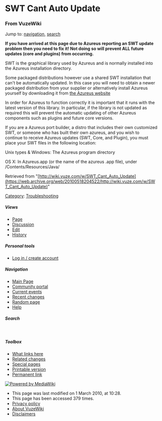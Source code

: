 <div id="globalWrapper">

<div id="column-content">

<div id="content">

<span id="top"></span>

# SWT Cant Auto Update

<div id="bodyContent">

### From VuzeWiki

<div id="contentSub">

</div>

<div id="jump-to-nav">

Jump to: [navigation](#column-one), [search](#searchInput)

</div>

**If you have arrived at this page due to Azureus reporting an SWT
update problem then you need to fix it! Not doing so will prevent ALL
future updates (core and plugins) from occurring.**

  
SWT is the graphical library used by Azureus and is normally installed
into the Azureus installation directory.

Some packaged distributions however use a shared SWT installation that
can't be automatically updated. In this case you will need to obtain a
newer packaged distribution from your supplier or alternatively install
Azureus yourself by downloading it from
<a href="https://web.archive.org/web/20100518204522/http://azureus.sourceforge.net/" class="external text" title="http://azureus.sourceforge.net/">the Azureus website</a>

In order for Azureus to function correctly it is important that it runs
with the latest version of this library. In particular, if the library
is not updated as required this will prevent the automatic updating of
other Azureus components such as plugins and future core versions.

  
If you are a Azureus port builder, a distro that includes their own
customized SWT, or someone who has built their own azureus, and you wish
to continue to receive Azureus updates (SWT, Core, and Plugin), you must
place your SWT files in the following location:

Unix types & Windows: The Azureus program directory

OS X: In Azureus.app (or the name of the azureus .app file), under
/Contents/Resources/Java/

<div class="printfooter">

Retrieved from
"[http://wiki.vuze.com/w/SWT_Cant_Auto_Update](https://web.archive.org/web/20100518204522/http://wiki.vuze.com/w/SWT_Cant_Auto_Update)"

</div>

<div id="catlinks" class="catlinks">

<div id="mw-normal-catlinks">

[Category](/web/20100518204522/http://wiki.vuze.com/w/Special:Categories "Special:Categories"):
<span
dir="ltr">[Troubleshooting](/web/20100518204522/http://wiki.vuze.com/w/Category:Troubleshooting "Category:Troubleshooting")</span>

</div>

</div>

<div class="visualClear">

</div>

</div>

</div>

</div>

<div id="column-one">

<div id="p-cactions" class="portlet">

##### Views

<div class="pBody">

-   <span
    id="ca-nstab-main">[Page](/web/20100518204522/http://wiki.vuze.com/w/SWT_Cant_Auto_Update "View the content page [c]")</span>
-   <span
    id="ca-talk">[Discussion](/web/20100518204522/http://wiki.vuze.com/mediawiki/index.php?title=Talk:SWT_Cant_Auto_Update&action=edit&redlink=1 "Discussion about the content page [t]")</span>
-   <span
    id="ca-edit">[Edit](/web/20100518204522/http://wiki.vuze.com/mediawiki/index.php?title=SWT_Cant_Auto_Update&action=edit "You can edit this page.
    Please use the preview button before saving [e]")</span>
-   <span
    id="ca-history">[History](/web/20100518204522/http://wiki.vuze.com/mediawiki/index.php?title=SWT_Cant_Auto_Update&action=history "Past revisions of this page [h]")</span>

</div>

</div>

<div id="p-personal" class="portlet">

##### Personal tools

<div class="pBody">

-   <span id="pt-login">[Log in / create
    account](/web/20100518204522/http://wiki.vuze.com/mediawiki/index.php?title=Special:UserLogin&returnto=SWT_Cant_Auto_Update "You are encouraged to log in; however, it is not mandatory [o]")</span>

</div>

</div>

<div id="p-logo" class="portlet">

[](/web/20100518204522/http://wiki.vuze.com/w/Main_Page "Visit the main page [z]")

</div>

<div id="p-navigation" class="generated-sidebar portlet">

##### Navigation

<div class="pBody">

-   <span id="n-mainpage-description">[Main
    Page](/web/20100518204522/http://wiki.vuze.com/w/Main_Page)</span>
-   <span id="n-portal">[Community
    portal](/web/20100518204522/http://wiki.vuze.com/w/VuzeWiki:Community_Portal "About the project, what you can do, where to find things")</span>
-   <span id="n-currentevents">[Current
    events](/web/20100518204522/http://wiki.vuze.com/w/VuzeWiki:Current_events "Find background information on current events")</span>
-   <span id="n-recentchanges">[Recent
    changes](/web/20100518204522/http://wiki.vuze.com/w/Special:RecentChanges "The list of recent changes in the wiki [r]")</span>
-   <span id="n-randompage">[Random
    page](/web/20100518204522/http://wiki.vuze.com/w/Special:Random "Load a random page [x]")</span>
-   <span
    id="n-help">[Help](/web/20100518204522/http://wiki.vuze.com/w/Help:Contents "The place to find out")</span>

</div>

</div>

<div id="p-search" class="portlet">

##### Search

<div id="searchBody" class="pBody">

<div>

 

</div>

</div>

</div>

<div id="p-tb" class="portlet">

##### Toolbox

<div class="pBody">

-   <span id="t-whatlinkshere">[What links
    here](/web/20100518204522/http://wiki.vuze.com/w/Special:WhatLinksHere/SWT_Cant_Auto_Update "List of all wiki pages that link here [j]")</span>
-   <span id="t-recentchangeslinked">[Related
    changes](/web/20100518204522/http://wiki.vuze.com/w/Special:RecentChangesLinked/SWT_Cant_Auto_Update "Recent changes in pages linked from this page [k]")</span>
-   <span id="t-specialpages">[Special
    pages](/web/20100518204522/http://wiki.vuze.com/w/Special:SpecialPages "List of all special pages [q]")</span>
-   <span id="t-print">[Printable
    version](/web/20100518204522/http://wiki.vuze.com/mediawiki/index.php?title=SWT_Cant_Auto_Update&printable=yes "Printable version of this page [p]")</span>
-   <span id="t-permalink">[Permanent
    link](/web/20100518204522/http://wiki.vuze.com/mediawiki/index.php?title=SWT_Cant_Auto_Update&oldid=8013 "Permanent link to this revision of the page")</span>

</div>

</div>

</div>

<div class="visualClear">

</div>

<div id="footer">

<div id="f-poweredbyico">

[![Powered by
MediaWiki](/web/20100518204522im_/http://wiki.vuze.com/mediawiki/skins/common/images/poweredby_mediawiki_88x31.png)](https://web.archive.org/web/20100518204522/http://www.mediawiki.org/)

</div>

-   <span id="lastmod">This page was last modified on 1 March 2010, at
    10:28.</span>
-   <span id="viewcount">This page has been accessed 379 times.</span>
-   <span id="privacy">[Privacy
    policy](/web/20100518204522/http://wiki.vuze.com/w/VuzeWiki:Privacy_policy "VuzeWiki:Privacy policy")</span>
-   <span id="about">[About
    VuzeWiki](/web/20100518204522/http://wiki.vuze.com/w/VuzeWiki:About "VuzeWiki:About")</span>
-   <span
    id="disclaimer">[Disclaimers](/web/20100518204522/http://wiki.vuze.com/w/VuzeWiki:General_disclaimer "VuzeWiki:General disclaimer")</span>

</div>

</div>
